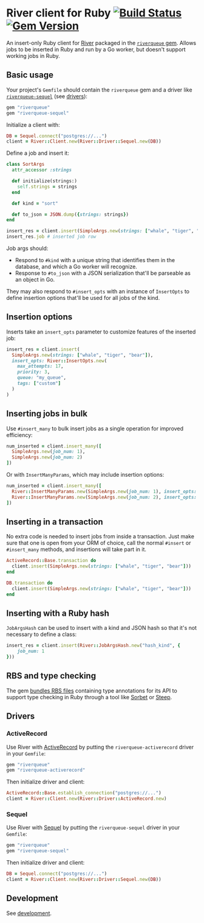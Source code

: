 # River client for Ruby [![Build Status](https://github.com/riverqueue/riverqueue-ruby/workflows/CI/badge.svg)](https://github.com/riverqueue/riverqueue-ruby/actions) [![Gem Version](https://badge.fury.io/rb/riverqueue.svg)](https://badge.fury.io/rb/riverqueue)

An insert-only Ruby client for [River](https://github.com/riverqueue/river) packaged in the [`riverqueue` gem](https://rubygems.org/gems/riverqueue). Allows jobs to be inserted in Ruby and run by a Go worker, but doesn't support working jobs in Ruby.

## Basic usage

Your project's `Gemfile` should contain the `riverqueue` gem and a driver like [`riverqueue-sequel`](https://github.com/riverqueue/riverqueue-ruby/drivers/riverqueue-sequel) (see [drivers](#drivers)):

```ruby
gem "riverqueue"
gem "riverqueue-sequel"
```

Initialize a client with:

```ruby
DB = Sequel.connect("postgres://...")
client = River::Client.new(River::Driver::Sequel.new(DB))
```

Define a job and insert it:

```ruby
class SortArgs
  attr_accessor :strings

  def initialize(strings:)
    self.strings = strings
  end

  def kind = "sort"

  def to_json = JSON.dump({strings: strings})
end

insert_res = client.insert(SimpleArgs.new(strings: ["whale", "tiger", "bear"]))
insert_res.job # inserted job row
```

Job args should:

* Respond to `#kind` with a unique string that identifies them in the database, and which a Go worker will recognize.
* Response to `#to_json` with a JSON serialization that'll be parseable as an object in Go.

They may also respond to `#insert_opts` with an instance of `InsertOpts` to define insertion options that'll be used for all jobs of the kind.

## Insertion options

Inserts take an `insert_opts` parameter to customize features of the inserted job:

```ruby
insert_res = client.insert(
  SimpleArgs.new(strings: ["whale", "tiger", "bear"]),
  insert_opts: River::InsertOpts.new(
    max_attempts: 17,
    priority: 3,
    queue: "my_queue",
    tags: ["custom"]
  )
)
```

## Inserting jobs in bulk

Use `#insert_many` to bulk insert jobs as a single operation for improved efficiency:

```ruby
num_inserted = client.insert_many([
  SimpleArgs.new(job_num: 1),
  SimpleArgs.new(job_num: 2)
])
```

Or with `InsertManyParams`, which may include insertion options:

```ruby
num_inserted = client.insert_many([
  River::InsertManyParams.new(SimpleArgs.new(job_num: 1), insert_opts: InsertOpts.new(max_attempts: 5)),
  River::InsertManyParams.new(SimpleArgs.new(job_num: 2), insert_opts: InsertOpts.new(queue: "high_priority"))
])
```

## Inserting in a transaction

No extra code is needed to insert jobs from inside a transaction. Just make sure that one is open from your ORM of choice, call the normal `#insert` or `#insert_many` methods, and insertions will take part in it.

```ruby
ActiveRecord::Base.transaction do
  client.insert(SimpleArgs.new(strings: ["whale", "tiger", "bear"]))
end
```

```ruby
DB.transaction do
  client.insert(SimpleArgs.new(strings: ["whale", "tiger", "bear"]))
end
```

## Inserting with a Ruby hash

`JobArgsHash` can be used to insert with a kind and JSON hash so that it's not necessary to define a class:

```ruby
insert_res = client.insert(River::JobArgsHash.new("hash_kind", {
    job_num: 1
}))
```

## RBS and type checking

The gem [bundles RBS files](https://github.com/riverqueue/riverqueue-ruby/tree/master/sig) containing type annotations for its API to support type checking in Ruby through a tool like [Sorbet](https://sorbet.org/) or [Steep](https://github.com/soutaro/steep).

## Drivers

### ActiveRecord

Use River with [ActiveRecord](https://guides.rubyonrails.org/active_record_basics.html) by putting the `riverqueue-activerecord` driver in your `Gemfile`:

```ruby
gem "riverqueue"
gem "riverqueue-activerecord"
```

Then initialize driver and client:

```ruby
ActiveRecord::Base.establish_connection("postgres://...")
client = River::Client.new(River::Driver::ActiveRecord.new)
```

### Sequel

Use River with [Sequel](https://github.com/jeremyevans/sequel) by putting the `riverqueue-sequel` driver in your `Gemfile`:

```ruby
gem "riverqueue"
gem "riverqueue-sequel"
```

Then initialize driver and client:

```ruby
DB = Sequel.connect("postgres://...")
client = River::Client.new(River::Driver::Sequel.new(DB))
```

## Development

See [development](./development.md).
